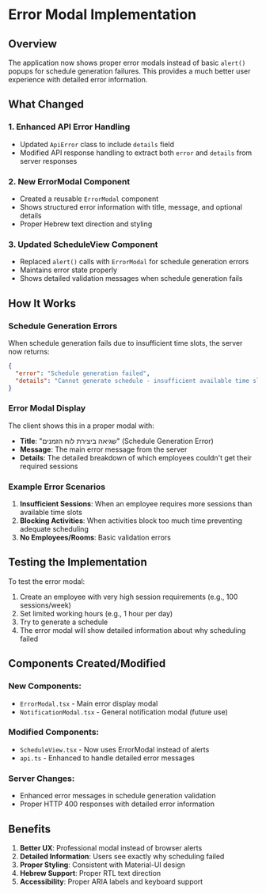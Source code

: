 # Error Modal Implementation

## Overview

The application now shows proper error modals instead of basic `alert()` popups for schedule generation failures. This provides a much better user experience with detailed error information.

## What Changed

### 1. Enhanced API Error Handling
- Updated `ApiError` class to include `details` field
- Modified API response handling to extract both `error` and `details` from server responses

### 2. New ErrorModal Component
- Created a reusable `ErrorModal` component
- Shows structured error information with title, message, and optional details
- Proper Hebrew text direction and styling

### 3. Updated ScheduleView Component
- Replaced `alert()` calls with `ErrorModal` for schedule generation errors
- Maintains error state properly
- Shows detailed validation messages when schedule generation fails

## How It Works

### Schedule Generation Errors

When schedule generation fails due to insufficient time slots, the server now returns:

```json
{
  "error": "Schedule generation failed",
  "details": "Cannot generate schedule - insufficient available time slots for employees:\nHigh Demand: required 100 sessions, only 5 could be scheduled"
}
```

### Error Modal Display

The client shows this in a proper modal with:
- **Title**: "שגיאה ביצירת לוח הזמנים" (Schedule Generation Error)
- **Message**: The main error message from the server
- **Details**: The detailed breakdown of which employees couldn't get their required sessions

### Example Error Scenarios

1. **Insufficient Sessions**: When an employee requires more sessions than available time slots
2. **Blocking Activities**: When activities block too much time preventing adequate scheduling
3. **No Employees/Rooms**: Basic validation errors

## Testing the Implementation

To test the error modal:

1. Create an employee with very high session requirements (e.g., 100 sessions/week)
2. Set limited working hours (e.g., 1 hour per day)
3. Try to generate a schedule
4. The error modal will show detailed information about why scheduling failed

## Components Created/Modified

### New Components:
- `ErrorModal.tsx` - Main error display modal
- `NotificationModal.tsx` - General notification modal (future use)

### Modified Components:
- `ScheduleView.tsx` - Now uses ErrorModal instead of alerts
- `api.ts` - Enhanced to handle detailed error messages

### Server Changes:
- Enhanced error messages in schedule generation validation
- Proper HTTP 400 responses with detailed error information

## Benefits

1. **Better UX**: Professional modal instead of browser alerts
2. **Detailed Information**: Users see exactly why scheduling failed
3. **Proper Styling**: Consistent with Material-UI design
4. **Hebrew Support**: Proper RTL text direction
5. **Accessibility**: Proper ARIA labels and keyboard support
